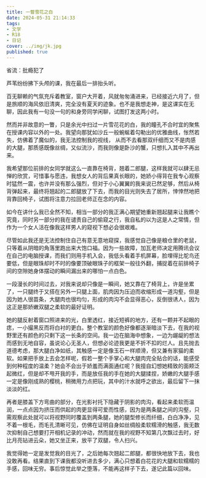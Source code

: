 ```yaml
---
title: 一瞥雪花之白
date: 2024-05-31 21:14:33
tags: 
- 文学
- R18
- 日记
cover: ../img/jk.jpg
published: true
---
```

省流：批瘾犯了
<!--more-->
芦苇纷纷拂下头颅的课，我在最后一排抬头听。

百无聊赖的气氛充斥着教室，窗户大开着，风就匆匆涌进来，已经接近六月了，但是旅顺的海风依旧清爽，完全没有夏天的迹象。也不是我想走神，是这课实在无聊，因此我有一句没一句的和身旁同学闲聊，试图打发这两小时。

然而并非故意的一瞥，只是余光中扫过一片雪花花的白，我的瞳孔不合时宜的聚焦在授课内容以外的一处。我望向那犹如沙丘一般蜿蜒着勾勒出的优雅曲线，怅然若失，仿佛着了魔似的，我无法控制我的视线， 从而不去看那双纤细而又不是肉感的大腿，那质感既像丝绸，又似流沙，而我则像是卧沙的蟹，只想扎入其中不再出来。

我希望那位前排的女同学就这么一直靠在椅背，翘着二郎腿，这样我就可以肆无忌惮的欣赏，可惜事与愿违，我想女人的背后果真长眼的，她娇小得背在我专心观察时猛然一震，也许并没有那么强烈，但对于小心翼翼的我来说已然足够，然后从椅背弹起来，最终将翘起的二郎腿放了下去，而我的目光则失去了居所，悻悻然地把背靠回椅子，试图将注意力拉回老师正在念的内容。

如今在讲什么我已全然不知，相当一部分的我正满心期望她重新翘起腿来让我瞧个究竟，同时另一部分的我在谴责自己的偷窥之行，我自私的以为这是人之常情，但作为一个女人活在像我这样男人的窥视下想必会很艰难。

尽管如此我还是无法控制住自己有意无意地窥探，我感觉自己像是粮仓里的老鼠，只等着从阴暗的角落里跑出来大饱口福。因为一些故障，加瓦老师决定用腾讯会议在自己的电脑授课，而我们则用手机入会，我低头看着手机屏幕，脸埋得比鸵鸟还要低，但是眼珠却时不时的像要顶破眼珠子的框架一般往外翻，捕捉着在前排椅子间的空隙她身体摆动的瞬间漏出来的哪怕一点白色。

一段漫长的时间过去，对我来说却只像是一瞬间，她又靠在了椅背上，许是坐累了，一只腿终于又搭在另外一只腿上面，肌肉因为压迫而收缩形成一道沟壑，但是因为她人很苗条，大腿肉也很均匀，形成的肉沟不会显得恶心，反倒很诱人，因为这正是那娇嫩双腿之柔软的最好证明。

她的腿反射着窗口照进来的光，白里透红，接近短裤的地方，还有一颗并不起眼的痣，一小撮黑反而将白衬的更白。整个教室的颜色好像都逐渐暗淡下去，在我的视野里还有颜色的只剩下这一长条的空间。我一边在脑海中想象，一边为龌龊的想法而感到无地自容，虽说论心无圣人，但想必论迹我更是不折不扣的烂人。且先抛去道德考虑，那大腿白净如纸，其触感一定是像玉石一样顺滑，但又兼有家猫的柔软。如果把手放上去会怎样呢，假若一整个手掌心和大腿肉完全贴合的话，能感受到何种程度的温柔？她会不会出于娇羞而满面通红呢？我擅自幻想她精致的面颊泛起微红，但是却不甩开我的手，而是放任我的手在她的大腿揉捏，娇嫩的大腿手感一定是像刚成熟的樱桃，稍微用力点把玩，其中的汁水就呼之欲出，最后留下一抹淡淡的红。

再者是膝盖下方弯曲的部分，在光影衬托下隐藏于阴影的肉沟，看起来柔软而温润，一点点因为挤压而供起的肉更显得可爱而性感，因为是两条腿之间的沟壑，只需观察此处就可以将视野同时覆盖到两条腿，她的腿型修长而纤细，白白净净，见不着一根毛，而毛孔清晰可见，仿佛在证明自身如丝绸般柔软糯滑的触感，我无数次抑制自己想要打开相机记录的冲动，然而就在我的视野不知第几次飘过去时，好比月亮钻进云朵，她又坐正来，放平了双腿，令人扫兴。

我觉得她一定是发觉我的目光了，之后她每次翘起二郎腿，都很快地放下去，我也没敢再看。结果直到下课我都没听进去多少，满心只想着白花花的大腿和软糯糯的手感，回味无穷。事后惊觉此举之堕落，不能再这样子下去，遂记此篇以回味。